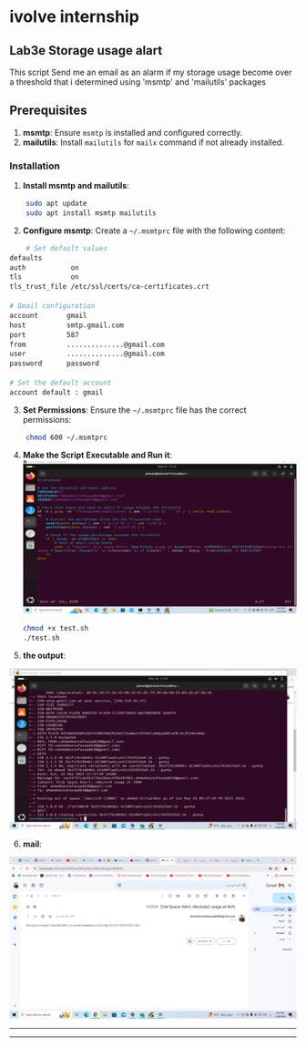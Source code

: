 # ivolve internship

## Lab3e Storage usage alart

This script Send me an email as an alarm if my storage usage become over a threshold that i determined using 'msmtp' and 'mailutils' packages


## Prerequisites

1. **msmtp**: Ensure `msmtp` is installed and configured correctly.
2. **mailutils**: Install `mailutils` for `mailx` command if not already installed.

### Installation

1. **Install msmtp and mailutils**:
```bash
    sudo apt update
    sudo apt install msmtp mailutils
```

2. **Configure msmtp**:
    Create a `~/.msmtprc` file with the following content:
```sh
    # Set default values
defaults
auth           on
tls            on
tls_trust_file /etc/ssl/certs/ca-certificates.crt

# Gmail configuration
account       gmail
host          smtp.gmail.com
port          587
from          ..............@gmail.com
user          ..............@gmail.com
password      password

# Set the default account
account default : gmail
```

3. **Set Permissions**:
    Ensure the `~/.msmtprc` file has the correct permissions:

```bash
    chmod 600 ~/.msmtprc
```
4. **Make the Script Executable and Run it**:
 ![Alt text](scrept.png)
    ```bash
   chmod +x test.sh
   ./test.sh
    ```


 

 5. **the output**:

  ![Alt text](run.png)

 6. **mail**:

  ![Alt text](mail.png)
***

***


 
